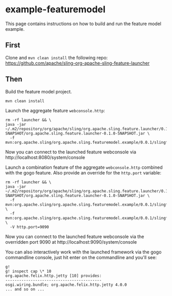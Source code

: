 # example-featuremodel

This page contains instructions on how to build and run the feature model example.

## First
Clone and `mvn clean install` the following repo: https://github.com/apache/sling-org-apache-sling-feature-launcher

## Then 
Build the feature model project.

```
mvn clean install
```

Launch the aggregate feature `webconsole.http`:

```
rm -rf launcher && \
java -jar ~/.m2/repository/org/apache/sling/org.apache.sling.feature.launcher/0.1.0-SNAPSHOT/org.apache.sling.feature.launcher-0.1.0-SNAPSHOT.jar \
  -f mvn:org.apache.sling/org.apache.sling.featuremodel.example/0.0.1/slingfeature/webconsole.http
```

Now you can connect to the launched feature webconsole via http://localhost:8080/system/console

Launch a combination feature of the aggregate `webconsole.http` combined with the gogo feature. 
Also provide an override for the `http.port` variable: 

```
rm -rf launcher && \
java -jar ~/.m2/repository/org/apache/sling/org.apache.sling.feature.launcher/0.1.0-SNAPSHOT/org.apache.sling.feature.launcher-0.1.0-SNAPSHOT.jar \
  -f mvn:org.apache.sling/org.apache.sling.featuremodel.example/0.0.1/slingfeature/webconsole.http \
  -f mvn:org.apache.sling/org.apache.sling.featuremodel.example/0.0.1/slingfeature/gogo \
  -V http.port=9090
```

Now you can connect to the launched feature webconsole via the overridden port 9090 at
 http://localhost:9090/system/console

You can also interactively work with the launched framework via the gogo commandline console, just hit enter on
the commandline and you'll see:


```
g!
g! inspect cap \* 10
org.apache.felix.http.jetty [10] provides:
------------------------------------------
osgi.wiring.bundle; org.apache.felix.http.jetty 4.0.0
... and so on ...
```
 